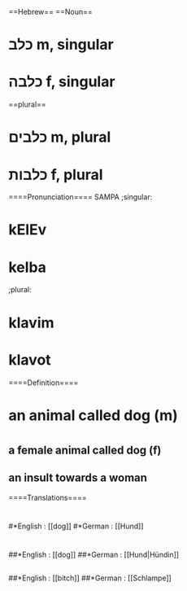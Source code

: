 ==Hebrew==
==Noun==
# כלב m, singular
# כלבה f, singular

==plural==
# כלבים m, plural
# כלבות f, plural

====Pronunciation====
SAMPA
;singular:
# kElEv
# kelba
;plural:
# klavim
#  klavot
 
====Definition====
# an animal called dog (m)
# 
## a female animal called dog (f)
## an insult towards a woman

====Translations====
# 
#*English : [[dog]]
#*German : [[Hund]]
# 
##
##*English : [[dog]]
##*German : [[Hund|Hündin]]
##
##*English : [[bitch]]
##*German : [[Schlampe]]